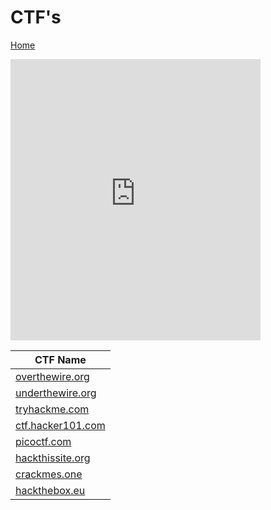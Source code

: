 <h1>CTF's</h1>

[Home](index.html)

<iframe src="https://calendar.google.com/calendar/embed?height=500&wkst=1&bgcolor=%23ffffff&ctz=America%2FNew_York&mode=AGENDA&showTitle=0&showNav=0&showPrint=0&showTabs=0&src=Y3RmdGltZUBnbWFpbC5jb20&color=%237CB342" style="border-width:0" width="400" height="450" frameborder="0" scrolling="no"></iframe>

| CTF Name                                                   |
| ---------------------------------------------------------- |
| [overthewire.org](https://overthewire.org)                 |
| [underthewire.org](https://underthewire.tech/wargames.htm) |
| [tryhackme.com](https://tryhackme.com)                     |
| [ctf.hacker101.com](https://ctf.hacker101.com/)            |
| [picoctf.com](https://picoctf.com/)                        |
| [hackthissite.org	](https://hackthissite.org)           |
| [crackmes.one](https://crackmes.one)                       |
| [hackthebox.eu](https://hackthebox.eu)                     |

